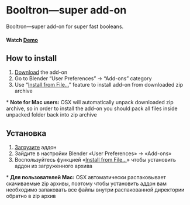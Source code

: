 Booltron—super add-on
==========================
Booltron—super add-on for super fast booleans.


#### Watch [Demo]


How to install
--------------------------
1. [Download][master.zip] the add-on
2. Go to Blender “User Preferences” → “Add-ons” category
3. Use “[Install from File…]” feature to install add-on from downloaded zip archive

\* **Note for Mac users:** OSX will automatically unpack downloaded zip archive, so in order to install the add-on you should pack all files inside unpacked folder back into zip archive


Установка
--------------------------
1. [Загрузите][master.zip] аддон
2. Зайдите в настройки Blender «User Preferences» → «Add-ons»
3. Воспользуйтесь функцией «[Install from File…]» чтобы установить аддон из загруженного архива

\* **Для пользователей Mac:** OSX автоматически распаковывает скачиваемые zip архивы, поэтому чтобы установить аддон вам необходимо запаковать все файлы внутри распакованной директории обратно в zip архив




[Demo]: https://youtu.be/KxbJSUQpw7I
[master.zip]: https://github.com/mrachinskiy/blender-addon-booltron/archive/master.zip
[Install from File…]: https://blender.org/manual/advanced/scripting/python/add_ons.html#installation-of-a-3rd-party-add-on

